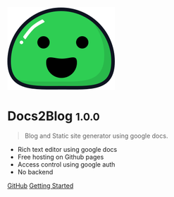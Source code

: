 ![logo](_media/icon.svg)

# Docs2Blog <small>1.0.0</small>

> Blog and Static site generator using google docs.

- Rich text editor using google docs
- Free hosting on Github pages
- Access control using google auth
- No backend


[GitHub](https://github.com/csymapp/docs2blog/)
[Getting Started](#docs2blog)
